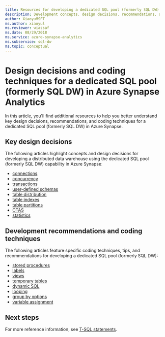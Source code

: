 ```yaml
---
title: Resources for developing a dedicated SQL pool (formerly SQL DW) in Azure Synapse Analytics
description: Development concepts, design decisions, recommendations, and coding techniques for a dedicated SQL pool (formerly SQL DW) in Azure Synapse Analytics.
author: XiaoyuMSFT
ms.author: xiaoyul
ms.reviewer: wiassaf
ms.date: 08/29/2018
ms.service: azure-synapse-analytics
ms.subservice: sql-dw
ms.topic: conceptual
---
```


# Design decisions and coding techniques for a dedicated SQL pool (formerly SQL DW) in Azure Synapse Analytics 

 In this article, you'll find additional resources to help you better understand key design decisions, recommendations, and coding techniques for a dedicated SQL pool (formerly SQL DW) in Azure Synapse.

## Key design decisions

The following articles highlight concepts and design decisions for developing a distributed data warehouse using the dedicated SQL pool (formerly SQL DW) capability in Azure Synapse:

* [connections](sql-data-warehouse-connect-overview.md)
* [concurrency](resource-classes-for-workload-management.md)
* [transactions](sql-data-warehouse-develop-transactions.md)
* [user-defined schemas](sql-data-warehouse-develop-user-defined-schemas.md)
* [table distribution](sql-data-warehouse-tables-distribute.md)
* [table indexes](sql-data-warehouse-tables-index.md)
* [table partitions](sql-data-warehouse-tables-partition.md)
* [CTAS](sql-data-warehouse-develop-ctas.md)
* [statistics](sql-data-warehouse-tables-statistics.md)

## Development recommendations and coding techniques

The following articles feature specific coding techniques, tips, and recommendations for developing a dedicated SQL pool (formerly SQL DW):

* [stored procedures](sql-data-warehouse-develop-stored-procedures.md)
* [labels](sql-data-warehouse-develop-label.md)
* [views](performance-tuning-materialized-views.md)
* [temporary tables](sql-data-warehouse-tables-temporary.md)
* [dynamic SQL](sql-data-warehouse-develop-dynamic-sql.md)
* [looping](sql-data-warehouse-develop-loops.md)
* [group by options](sql-data-warehouse-develop-group-by-options.md)
* [variable assignment](sql-data-warehouse-develop-variable-assignment.md)

## Next steps

For more reference information, see [T-SQL statements](sql-data-warehouse-reference-tsql-statements.md).
